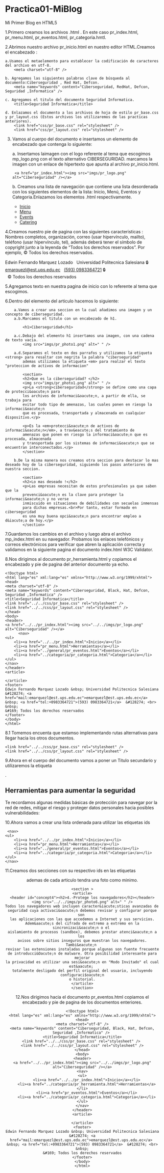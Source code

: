 # Practica01-MiBlog
Mi Primer Blog en  HTML5

1.Primero creamos los archivos .html . En este caso pr_index.html, pr_menu.html, pr_eventos.html, pr_categoria.hmtl.

2.Abrimos nuestro archivo pr_inicio.html en nuestro editor HTML.Creamos el encabezado :

	a.Usamos el metaelemento para establecer la codificación de caracteres del archivo en utf-8.
		<meta charset="utf-8" />
	
	b. Agregamos las siguientes palabras clave de búsqueda al documento:Ciberseguridad , Red Hat, Defcon.
		<meta name="keywords" content="Ciberseguridad, RedHat, Defcon, Seguridad ,Informatica" />

	c. Agregamos el titulo del documento Seguridad Informatica.
		<title>Seguridad Informatica</title>

	d. Enlazamos el documento a los archivos de hoja de estilo pr_base.css y pr_layout.css (Estos archivos los utilizaremos de las practicas anteriores).
		<link href="css/pr_base.css" rel="stylesheet" /> 
		<link href="css/pr_layout.css" rel="stylesheet" />

3. Vamos al cuerpo del documento e insertamos un elemento de encabezado que contenga lo siguiente:

	a. Insertamos laimagen con el logo referente al tema que escogimos mp_logo.png con el texto alternativo CIBERSEGURIDAD. marcamos la imagen con un enlace de hipertexto que apunta al archivo pr_inicio.html.
		
		<a href="pr_index.html"><img src="imgs/pr_logo.png" alt="Ciberseguridad" /></a>

	b. Creamos una lista de navegación que contiene una lista desordenada con los siguientes elementos de la lista: Inicio, Menú,
	Eventos y Categoria.Enlazamos los elementos .html respectivamente.
    		<nav>
		<ul>
    		<li><a href="pr_index.html">Inicio</a></li>
		<li><a href="docs/categoria/pr_menu.html">Menu</a></li>
		<li><a href="docs/general/pr_eventos.html">Events</a></li>
		<li><a href="docs/categoria/pr_categoria.html">Catering</a></li>
		</ul>
		</nav>

4.Creamos nuestro pie de pagina con las siguientes caracteristicas : 
	Nombres completos, organización, correo (usar hipervínculo, mailto), teléfono
	(usar hipervínculo, tel), además deberá tener el símbolo de copyright junto a la
	leyenda de “Todos los derechos reservados”. Por ejemplo, © Todos los derechos
	reservados.
	<footer>
	Edwin Fernando Marquez Lozado &nbsp; Universidad Politecnica Salesiana &#128274; <a href="mail:emarquezl@est.ups.edu.ec">emarquezl@est.ups.edu.ec</a> 
	&nbsp; <a href="tel:+0983364721">(593) 0983364721</a>  &#128274; <br>&nbsp;
	&#169; Todos los derechos reservados
	</footer>

5.Agregamos texto en nuestra pagina de inicio con lo referente al tema que escogimos.

6.Dentro del elemento del articulo hacemos lo siguiente:

		a.Vamos a crear una seccion en la cual añadimos una imagen y un concepto de ciberseguridad. 
		a.b.Marcamos el titulo con un encabezado de h1.

			<h1>Ciberseguridad</h1>

		a.c.Debajo del elemento h1 insertamos una imagen, con una cadena de texto vacia.
			<img src="imgs/pr_photo1.png" alt=" " />		
	 	
		a.d.Separamos el texto en dos parrafos y utilizamos la etiqueta <strong> para resaltar con negrita la palabra "ciberseguridad"
		    ademas utilizamos la etiqueta <em> para realzar el texto "proteccion de activos de informacion"
			
			<section>
			<h2>Que es la ciberseguridad? </h2>
			<img src="imgs/pr_photo1.png" alt=" " />
			<p>La <strong>ciberseguridad</strong> se define como una capa de protecci&oacute;n para 
			los archivos de informaci&oacute;n, a partir de ella, se trabaja para
			evitar todo tipo de amenazas, las cuales ponen en riesgo la informaci&oacute;n 
			que es procesada, transportada y almacenada en cualquier dispositivo.</p>

			<p>Es la <em>protecci&oacute;n de activos de informaci&oacute;n</em>, a trav&eacute;s del tratamiento de
			amenazas que ponen en riesgo la informaci&oacute;n que es procesada, almacenada
			y transportada por los sistemas de informaci&oacute;n que se encuentran interconectados.</p>
			</section>
			
		b.De la misma manera nos creamos otra seccion para destacar lo mas deseado hoy de la ciberseguridad, siguiendo los pasos anteriores de nuestra seccion.
			
			<section>
			<h2>Lo mas deseado !</h2>
			<p>Las empresas necesitan de estos profesionales ya que saben que la
			prevenci&oacute;n es la clave para proteger la informaci&oacute;n y no verse 
			inmiscuido en situaciones de debilidades con secuelas inmensas
			para dichas empresas.<br>Por tanto, estar formado en ciberseguridad 
			es una muy buena opci&oacute;n para encontrar empleo a d&iacute;a de hoy.</p>
			</section>

7.Guardamos los cambios en el archivo y luego abra el archivo mp_index.html en su navegador. Probamos los
enlaces telefónicos y correos electrónicos para verificar que abren la aplicación correcta y validamos en la 
siguiente pagina el documento index.html W3C Validator.

8.Nos dirigimos al documento pr_herramienta.html y copiamos el encabezado y pie de pagina del anterior documento ya echo.

	<!Doctype html>
	<html lang="es" xml:lang="es" xmlns="http://www.w3.org/1999/xhtml">
	<head>
	<meta charset="utf-8" />
	<meta name="keywords" content="Ciberseguridad, Black, Hat, Defcon, Seguridad ,Informatica" /> 
	<title>Seguridad Informatica</title>
	<link href="../../css/pr_base.css" rel="stylesheet" /> 
	<link href="../../css/pr_layout.css" rel="stylesheet" />
	</head>
	<body>
	<header>
	<a href="../../pr_index.html"><img src="../../imgs/pr_logo.png" alt="Ciberseguridad" /></a>
    	  <nav>
	<ul>
    	<li><a href="../../pr_index.html">Inicio</a></li>
		<li><a href="pr_menu.html">Herramientas</a></li>
		<li><a href="../general/pr_eventos.html">Eventos</a></li>
		<li><a href="../categoria/pr_categoria.html">Categoria</a></li>
	</ul>
	</nav>
	</header>
	<article>

	</article>
	<footer>
	Edwin Fernando Marquez Lozado &nbsp; Universidad Politecnica Salesiana &#128274; <a href="mail:emarquezl@est.ups.edu.ec">emarquezl@est.ups.edu.ec</a> 
	&nbsp; <a href="tel:+0983364721">(593) 0983364721</a>  &#128274; <br> &nbsp;
	&#169; Todos los derechos reservados
	</footer>
	</body>
	</html>
8.1 Tomemos encuenta que estamso implementando rutas alternativas para llegar hacia los otros documentos.
	
	<link href="../../css/pr_base.css" rel="stylesheet" /> 
	<link href="../../css/pr_layout.css" rel="stylesheet" />


9.Ahora en el cuerpo del documento vamos a poner un Titulo secundario </h2> y utilizaremos la etiqueta <aside>.

<h2>Herramientas para aumentar la seguridad</h2>
<aside>Te recordamos algunas medidas b&aacute;sicas de protecci&oacute;n para navegar por la red de redes,
mitigar el riesgo y proteger datos personales hacia posibles vulnerabilidades:</aside>

10.Ahora vamos a crear una lista ordenada para utilizar las etiquetas ids 
   	
	 <nav>
	<ul>
    	<li><a href="../../pr_index.html">Inicio</a></li>
		<li><a href="pr_menu.html">Herramientas</a></li>
		<li><a href="../general/pr_eventos.html">Eventos</a></li>
		<li><a href="../categoria/pr_categoria.html">Categoria</a></li>
	</ul>
	</nav>

11.Creamos dos secciones con su respectivo ids en las etiquetas <header> ademas de cada articulo tendra una foto como minimo.
 
	<section >
	<article>
	<header id="concept4"><h2>4.-Protege los navegadores</h2></header>
	<img src="../../imgs/pr_photo6.png" alt=" " />
	Todos los navegadores web incluyen caracter&iacute;sticas avanzadas de 
	seguridad cuya activaci&oacute;n debemos revisar y configurar porque son 
	las aplicaciones con las que accedemos a Internet y sus servicios.
	Adem&aacute;s del cifrado de extremo a extremo en la sincronizaci&oacute;n o el 
	aislamiento de procesos (sandbox), debemos prestar atenci&oacute;n a los 
	avisos sobre sitios inseguros que muestran los navegadores. Tambi&eacute;n 
	revisar las extensiones instaladas porque algunas son fuente frecuente
	de introducci&Oacute;n de malware. Otra posibilidad interesante para mejorar
	la privacidad es utilizar una sesi&oacute;n en "Modo Invitado" el cual est&aacute; 
	totalmente desligado del perfil original del usuario, incluyendo configuraci$oacute;n
	o historial.
	</article>
	</section>

12.Nos dirigimos hacia el documento pr_eventos.html copiamos el encabezado y pie de pagina de los documentos enteriores.
 
	<!Doctype html>
	<html lang="es" xml:lang="es" xmlns="http://www.w3.org/1999/xhtml">
	<head>
	<meta charset="utf-8" />
	<meta name="keywords" content="Ciberseguridad, Black, Hat, Defcon, Seguridad ,Informatica" /> 
	<title>Seguridad Informatica</title>
	<link href="../../css/pr_base.css" rel="stylesheet" /> 
	<link href="../../css/pr_layout.css" rel="stylesheet" />
	</head>
	<body>
	<header>
	<a href="../../pr_index.html"><img src="../../imgs/pr_logo.png" alt="Ciberseguridad" /></a>
  	<nav>
	<ul>
    	<li><a href="../../pr_index.html">Inicio</a></li>
		<li><a href="../categoria/pr_herramienta.html">Herramientas</a></li>
		<li><a href="pr_eventos.html">Eventos</a></li>
		<li><a href="../categoria/pr_categoria.html">Categoria</a></li>
	</ul>
	</nav>
	</header>
	<article>

	</article>
	<footer>
	Edwin Fernando Marquez Lozado &nbsp; Universidad Politecnica Salesiana &#128274; <a href="mail:emarquezl@est.ups.edu.ec">emarquezl@est.ups.edu.ec</a> 
	&nbsp; <a href="tel:+0983364721">(593) 0983364721</a>  &#128274; <br> &nbsp;
	&#169; Todos los derechos reservados
	</footer>
	</body>
	</html>